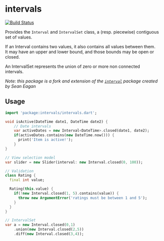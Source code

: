 # intervals 

[![Build Status](https://travis-ci.org/appsup-dart/interval.svg?branch=master)](https://travis-ci.org/appsup-dart/interval)


Provides the `Interval` and `IntervalSet` class, a (resp. piecewise) contiguous set of values.

If an Interval contains two values, it also contains all values between
them.  It may have an upper and lower bound, and those bounds may be
open or closed.

An IntervalSet represents the union of zero or more non connected intervals.


*Note: this package is a fork and extension of the [`interval`](https://github.com/seaneagan/interval) 
package created by Sean Eagan*

## Usage

```dart
import 'package:intervals/intervals.dart';

void isActive(DateTime date1, DateTime date2) {
    // Date intervals
    var activeDates = new Interval<DateTime>.closed(date1, date2);
    if(activeDates.contains(new DateTime.now())) {
      print('Item is active!');
    }  
}

// View selection model
var slider = new Slider(interval: new Interval.closed(0, 100));

// Validation
class Rating {
  final int value;

  Rating(this.value) {
    if(!new Interval.closed(1, 5).contains(value)) {
      throw new ArgumentError('ratings must be between 1 and 5');
    }
  }
}

// IntervalSet
var a = new Interval.closed(0,1)
    .union(new Interval.closed(2,5))
    .diff(new Interval.closed(3,4));
```
